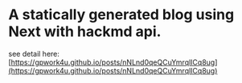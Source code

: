 # A statically generated blog using Next with hackmd api.

see detail here: [https://gpwork4u.github.io/posts/nNLnd0qeQCuYmrqlICq8ug](https://gpwork4u.github.io/posts/nNLnd0qeQCuYmrqlICq8ug)